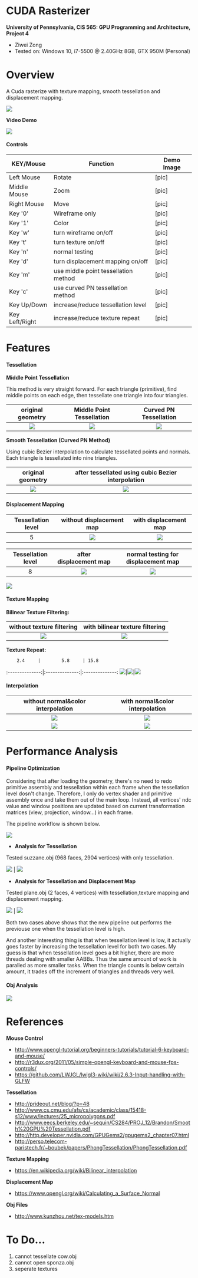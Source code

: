 CUDA Rasterizer
===============

**University of Pennsylvania, CIS 565: GPU Programming and Architecture, Project 4**

* Ziwei Zong
* Tested on: Windows 10, i7-5500 @ 2.40GHz 8GB, GTX 950M (Personal)

Overview
========================

A Cuda rasterize with texture mapping, smooth tessellation and displacement mapping. 

![](img/Overview.png)

**Video Demo**

[![](img/YoutubeDemo.PNG)](https://www.youtube.com/watch?v=pTgm4-0rwd8)

#### Controls

|  KEY/Mouse	|   Function						| Demo Image		|
|---------------|-----------------------------------|-------------------|
|Left Mouse		| Rotate							|  [pic]			|
|Middle Mouse	| Zoom								|  [pic]			|
|Right Mouse	| Move								|  [pic]			|
|Key '0'		| Wireframe only					|  [pic]			|
|Key '1'		|     Color							|  [pic]			|
|Key 'w'		| turn wireframe on/off				|  [pic]			|
|Key 't'		| turn texture on/off			    |  [pic]			|
|Key 'n'		|  normal testing					|  [pic]			|
|Key 'd'		| turn displacement mapping on/off  |  [pic]			|
|Key 'm'		|use middle point tessellation method|  [pic]			|
|Key 'c'		|use curved PN tessellation method	|  [pic]			|
|Key Up/Down	|increase/reduce tessellation level |  [pic]			|
|Key Left/Right	|increase/reduce texture repeat		|  [pic]			|

Features
========================

#### Tessellation

**Middle Point Tessellation**

This method is very straight forward. For each triangle (primitive), find middle points on each edge, then tessellate one triangle into four triangles.

|original geometry			|Middle Point Tessellation	| Curved PN Tessellation
|:-------------------------:|:-------------------------:|:-----------------------:
|![](img/tess_orig.PNG)		|![](img/tess_MidP_w.png)	|![](img/tess_PN_.png)	

**Smooth Tessellation (Curved PN Method)**

Using cubic Bezier interpolation to calculate tessellated points and normals. Each triangle is tessellated into nine triangles.

|original geometry			|after tessellated using cubic Bezier interpolation
|:-------------------------:|:-------------------:
|![](img/suzzane_pn.PNG)	|![](img/suzzane_pn_s.PNG)

#### Displacement Mapping

Tessellation level	|without displacement map	|with displacement map
:------------------:|:-------------------------:|:-------------------:
		5			|![](img/tess_5_w.PNG)		|![](img/tess_5_d.PNG)

Tessellation level	|after displacement map		|normal testing for displacement map
:------------------:|:-------------------------:|:-------------------:
		8			|![](img/tess_8_.PNG)		|![](img/tess_8n.PNG)

![](img/DispGif.gif)

#### Texture Mapping

**Bilinear Texture Filtering:** 

without texture filtering	|with bilinear texture filtering
:--------------------------:|:-------------------------:
![](img/tex_nobi.PNG)		|![](img/tex_bi.PNG)

**Texture Repeat:** 

        2.4     |        5.8     | 15.8
:--------------:|:--------------:|:--------------:
![](img/UV0.PNG)|![](img/UV1.PNG)|![](img/UV2.PNG)



#### Interpolation

without normal&color interpolation	|with normal&color interpolation
:----------------------------------:|:-------------------------:
![](img/Cow_n_noInter.PNG)			|![](img/Cow_n_Inter.PNG)
![](img/Cow_c_noInter.PNG)			|![](img/Cow_c_Inter.PNG)

Performance Analysis
========================

#### Pipeline Optimization

Considering that after loading the geometry, there's no need to redo primitive assembly and tessellation within each frame when
 the tessellation level dosn't change. Therefore, I only do vertex shader and primitive assembly once and take them out of the main loop.
 Instead, all vertices' ndc value and window positions are updated based on current transformation matrices (view, projection, window...) in each frame.

 The pipeline workflow is shown below.

![](img/Pipeline.png)


* **Analysis for Tessellation**

Tested suzzane.obj (968 faces, 2904 vertices) with only tessellation.

![](img/Suzzane_tess2.PNG) | ![](img/tess_suzanne.png)

* **Analysis for Tessellation and Displacement Map**

Tested plane.obj (2 faces, 4 vertices) with tessellation,texture mapping and displacement mapping.

![](img/Plane_tess8.PNG) | ![](img/tess_plane.png)

Both two cases above shows that the new pipeline out performs the previouse one when the tessellation level is high.

And another interesting thing is that when tessellation level is low, it actually goes faster by increasing the tessellation level for both two cases.
My guess is that when tessellation level goes a bit higher, there are more threads dealing with smaller AABBs. 
Thus the same amount of work is paralled as more smaller tasks. When the triangle counts is below certain amount, it trades off the increment of triangles and threads very well.

#### Obj Analysis

![](img/Objs.png)

References
========================

**Mouse Control**

* http://www.opengl-tutorial.org/beginners-tutorials/tutorial-6-keyboard-and-mouse/
* http://r3dux.org/2011/05/simple-opengl-keyboard-and-mouse-fps-controls/
* https://github.com/LWJGL/lwjgl3-wiki/wiki/2.6.3-Input-handling-with-GLFW

**Tessellation**

* http://prideout.net/blog/?p=48
* http://www.cs.cmu.edu/afs/cs/academic/class/15418-s12/www/lectures/25_micropolygons.pdf
* http://www.eecs.berkeley.edu/~sequin/CS284/PROJ_12/Brandon/Smooth%20GPU%20Tessellation.pdf
* http://http.developer.nvidia.com/GPUGems2/gpugems2_chapter07.html
* http://perso.telecom-paristech.fr/~boubek/papers/PhongTessellation/PhongTessellation.pdf

**Texture Mapping**

* https://en.wikipedia.org/wiki/Bilinear_interpolation

**Displacement Map**

* https://www.opengl.org/wiki/Calculating_a_Surface_Normal

**Obj Files**
* http://www.kunzhou.net/tex-models.htm

To Do...
========================
1. cannot tessellate cow.obj
2. cannot open sponza.obj
3. seperate textures